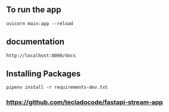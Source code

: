 ## To run the app
``` uvicorn main:app --reload ```

## documentation
```http://localhost:8000/docs```

## Installing Packages
``` pipenv install -r requirements-dev.txt ```

### https://github.com/tecladocode/fastapi-stream-app
